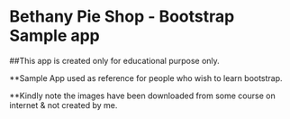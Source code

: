 # Bethany Pie Shop - Bootstrap Sample app

##This app is created only for educational purpose only.

**Sample App used as reference for people who wish to learn bootstrap. 

**Kindly note the images have been downloaded from some course on internet & not created by me.


